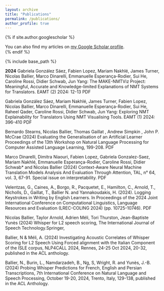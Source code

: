 ```yaml
---
layout: archive
title: "Publications"
permalink: /publications/
author_profile: true
---
```


{% if site.author.googlescholar %}
  <div class="wordwrap">You can also find my articles on <a href="{{site.author.googlescholar}}">my Google Scholar profile</a>.</div>
{% endif %}

{% include base_path %}


**2024**
Gabriela González Sáez, Fabien Lopez, Mariam Nakhlé, James Turner, Nicolas Ballier, Marco Dinarelli, Emmanuelle Esperança-Rodier, Sui He, Caroline Rossi, Didier Schwab, Jun Yang: The MAKE-NMTViz Project: Meaningful, Accurate and Knowledge-limited Explanations of NMT Systems for Translators. EAMT (2) 2024: 12-13 PDF

Gabriela González Sáez, Mariam Nakhlé, James Turner, Fabien Lopez, Nicolas Ballier, Marco Dinarelli, Emmanuelle Esperança-Rodier, Sui He, Raheel Qader, Caroline Rossi, Didier Schwab, Jun Yang: Exploring NMT Explainability for Translators Using NMT Visualising Tools. EAMT (1) 2024: 396-410 PDF

Bernardo Stearns, Nicolas Ballier, Thomas Gaillat , Andrew Simpkin , John P. McCrae (2024) Evaluating the Generalisation of an Artificial Learner
Proceedings of the 13th Workshop on Natural Language Processing for Computer Assisted Language Learning, 199-208. PDF

Marco Dinarelli, Dimitra Niaouri, Fabien Lopez, Gabriela Gonzalez-Saez, Mariam Nakhlé, Emmanuelle Esperança-Rodier, Caroline Rossi, Didier Schwab* and Nicolas Ballier (2024) Context-Aware Neural Machine Translation Models Analysis And Evaluation Through Attention, TAL, n° 64, vol. 3, 67-91. Special issue on interpretability. PDF

Velentzas, G., Caines, A., Borgo, R., Pacquetet, E., Hamilton, C., Arnold, T., Nicholls, D., Gaillat, T., Ballier N. and Yannakoudakis, H. (2024). Logging Keystrokes in Writing by English Learners. In Proceedings of the 2024 Joint International Conference on Computational Linguistics, Language Resources and Evaluation (LREC-COLING 2024) (pp. 10725-10746). PDF

Nicolas Ballier, Taylor Arnold, Adrien Méli, Tori Thurston, Jean-Baptiste Yunès (2024) Whisper for L2 speech scoring, The International Journal of Speech Technology.Springer,

Ballier, N & Méli, A. (2024) Investigating Acoustic Correlates of Whisper Scoring for L2 Speech Using Forced alignment with the Italian Component of the ISLE corpus, NLP4CALL 2024, Rennes, 24-25 Oct 2024, 20-32, published in the ACL anthology.

Ballier, N., Burin, L., Namdarzadeh, B., Ng, S, Wright, R. and Yunès, J.-B. (2024) Probing Whisper Predictions for French, English and Persian Transcriptions, 7th International Conference on Natural Language and Speech Processing, October 19-20, 2024, Trento, Italy, 129-138, published in the ACL Anthology.
